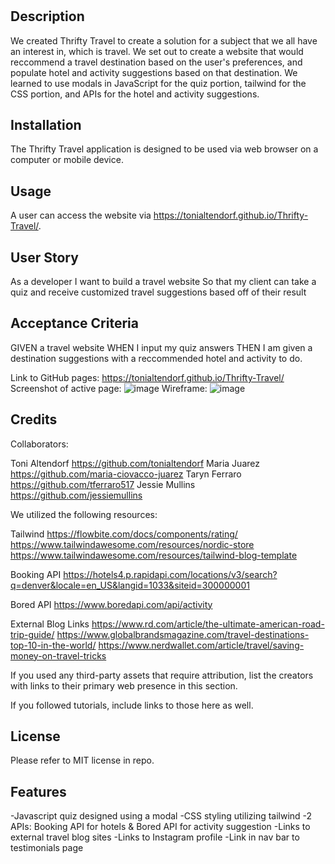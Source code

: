 
# <Thrifty Travel>

## Description

We created Thrifty Travel to create a solution for a subject that we all have an interest in, which is travel. We set out to create a website that would reccommend a travel destination based on the user's preferences, and populate hotel and activity suggestions based on that destination. We learned to use modals in JavaScript for the quiz portion, tailwind for the CSS portion, and APIs for the hotel and activity suggestions. 


## Installation

The Thrifty Travel application is designed to be used via web browser on a computer or mobile device.

## Usage

A user can access the website via https://tonialtendorf.github.io/Thrifty-Travel/.

## User Story
As a developer
I want to build a travel website
So that my client can take a quiz and receive customized travel suggestions based off of their result

## Acceptance Criteria
GIVEN a travel website
WHEN I input my quiz answers
THEN I am given a destination suggestions with a reccommended hotel and activity to do.

Link to GitHub pages: https://tonialtendorf.github.io/Thrifty-Travel/
Screenshot of active page: ![image](https://user-images.githubusercontent.com/117420244/215649337-c93743e4-954a-4e1e-ad0d-ec3f744a12e9.png)
Wireframe: ![image](https://user-images.githubusercontent.com/117420244/215648562-44886396-3097-4408-82e7-e440a07274ec.png)


## Credits

Collaborators:

Toni Altendorf https://github.com/tonialtendorf
Maria Juarez https://github.com/maria-ciovacco-juarez
Taryn Ferraro https://github.com/tferraro517
Jessie Mullins https://github.com/jessiemullins

We utilized the following resources:

Tailwind
https://flowbite.com/docs/components/rating/
https://www.tailwindawesome.com/resources/nordic-store
https://www.tailwindawesome.com/resources/tailwind-blog-template

Booking API
https://hotels4.p.rapidapi.com/locations/v3/search?q=denver&locale=en_US&langid=1033&siteid=300000001

Bored API
https://www.boredapi.com/api/activity

External Blog Links
https://www.rd.com/article/the-ultimate-american-road-trip-guide/
https://www.globalbrandsmagazine.com/travel-destinations-top-10-in-the-world/
https://www.nerdwallet.com/article/travel/saving-money-on-travel-tricks

If you used any third-party assets that require attribution, list the creators with links to their primary web presence in this section.

If you followed tutorials, include links to those here as well.

## License

Please refer to MIT license in repo.


## Features

-Javascript quiz designed using a modal
-CSS styling utilizing tailwind
-2 APIs: Booking API for hotels & Bored API for activity suggestion
-Links to external travel blog sites
-Links to Instagram profile
-Link in nav bar to testimonials page
